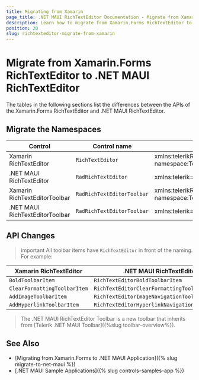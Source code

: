 ```yaml
---
title: Migrating from Xamarin
page_title: .NET MAUI RichTextEditor Documentation - Migrate from Xamarin
description: Learn how to migrate from Xamarin.Forms RichTextEditor to .NET MAUI RichTextEditor control.
position: 20
slug: richtexteditor-migrate-from-xamarin
---
```


# Migrate from Xamarin.Forms RichTextEditor to .NET MAUI RichTextEditor

The tables in the following sections list the differences between the APIs of the Xamarin.Forms RichTextEditor and .NET MAUI RichTextEditor.
## Migrate the Namespaces

| Control | Control name | XAML Namespcace| C# Namespace |
| --------------- | --------------- | --------------- | --------------------------------------------------- |
| Xamarin RichTextEditor | `RichTextEditor` | xmlns:telerikRichTextEditor="clr-namespace:Telerik.XamarinForms.RichTextEditor;assembly=Telerik.XamarinForms.RichTextEditor" | using Telerik.XamarinForms.RichTextEditor; |
| .NET MAUI RichTextEditor | `RadRichTextEditor` |  xmlns:telerik="http://schemas.telerik.com/2022/xaml/maui" | using Telerik.Maui.Controls; |
| Xamarin RichTextEditorToolbar | `RadRichTextEditorToolbar` |  xmlns:telerikRichTextEditor="clr-namespace:Telerik.XamarinForms.RichTextEditor;assembly=Telerik.XamarinForms.RichTextEditor" | using Telerik.XamarinForms.RichTextEditor; |
| .NET MAUI RichTextEditorToolbar | `RadRichTextEditorToolbar` |  xmlns:telerik="http://schemas.telerik.com/2022/xaml/maui" | Telerik.Maui.Controls.RichTextEditor; |

## API Changes

>important All toolbar items have `RichTextEditor` in front of the naming. For example:

| Xamarin RichTextEditor | .NET MAUI RichTextEditor |
| ------------- | --------------- |
| `BoldToolbarItem` | `RichTextEditorBoldToolbarItem` |
| `ClearFormattingToolbarItem` | `RichTextEditorClearFormattingToolbarItem` |
| `AddImageToolbarItem` | `RichTextEditorImageNavigationToolbarItem` |
| `AddHyperlinkToolbarItem ` | `RichTextEditorHyperlinkNavigationToolbarItem` |

> The .NET MAUI RichTextEditor Toolbar is a new toolbar that inherits from [Telerik .NET MAUI Toolbar]({%slug toolbar-overview%}).

## See Also

* [Migrating from Xamarin.Forms to .NET MAUI Application]({% slug migrate-to-net-maui %})
* [.NET MAUI Sample Applications]({% slug controls-samples-app %})
